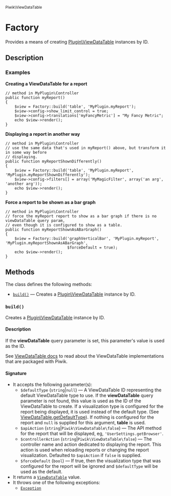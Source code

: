 <small>Piwik\ViewDataTable</small>

Factory
=======

Provides a means of creating [Plugin\ViewDataTable](/api-reference/Piwik/Plugin/ViewDataTable) instances by ID.

Description
-----------

### Examples

**Creating a ViewDataTable for a report**

    // method in MyPlugin\Controller
    public function myReport()
    {
        $view = Factory::build('table', 'MyPlugin.myReport');
        $view->config->show_limit_control = true;
        $view->config->translations['myFancyMetric'] = "My Fancy Metric";
        echo $view->render();
    }

**Displaying a report in another way**

    // method in MyPlugin\Controller
    // use the same data that's used in myReport() above, but transform it in some way before
    // displaying.
    public function myReportShownDifferently()
    {
        $view = Factory::build('table', 'MyPlugin.myReport', 'MyPlugin.myReportShownDifferently');
        $view->config->filters[] = array('MyMagicFilter', array('an arg', 'another arg'));
        echo $view->render();
    }

**Force a report to be shown as a bar graph**

    // method in MyPlugin\Controller
    // force the myReport report to show as a bar graph if there is no viewDataTable query param,
    // even though it is configured to show as a table.
    public function myReportShownAsABarGraph()
    {
        $view = Factory::build('graphVerticalBar', 'MyPlugin.myReport', 'MyPlugin.myReportShownAsABarGraph',
                               $forceDefault = true);
        echo $view->render();
    }

Methods
-------

The class defines the following methods:

- [`build()`](#build) &mdash; Creates a [Plugin\ViewDataTable](/api-reference/Piwik/Plugin/ViewDataTable) instance by ID.

<a name="build" id="build"></a>
<a name="build" id="build"></a>
### `build()`

Creates a [Plugin\ViewDataTable](/api-reference/Piwik/Plugin/ViewDataTable) instance by ID.

#### Description

If the **viewDataTable** query parameter is set,
this parameter's value is used as the ID.

See [ViewDataTable docs](#) to read about the ViewDataTable implementations that are packaged with Piwik.

#### Signature

- It accepts the following parameter(s):
    - `$defaultType` (`string`|`null`) &mdash; A ViewDataTable ID representing the default ViewDataTable type to use. If the **viewDataTable** query parameter is not found, this value is used as the ID of the ViewDataTable to create. If a visualization type is configured for the report being displayed, it is used instead of the default type. (See [ViewDataTable.getDefaultType](#)). If nothing is configured for the report and `null` is supplied for this argument, **table** is used.
    - `$apiAction` (`string`|`Piwik\ViewDataTable\false`) &mdash; The API method for the report that will be displayed, eg, `'UserSettings.getBrowser'`.
    - `$controllerAction` (`string`|`Piwik\ViewDataTable\false`) &mdash; The controller name and action dedicated to displaying the report. This action is used when reloading reports or changing the report visualization. Defaulted to `$apiAction` if `false` is supplied.
    - `$forceDefault` (`bool`) &mdash; If true, then the visualization type that was configured for the report will be ignored and `$defaultType` will be used as the default.
- It returns a [`ViewDataTable`](../../Piwik/Plugin/ViewDataTable.md) value.
- It throws one of the following exceptions:
    - [`Exception`](http://php.net/class.Exception)

